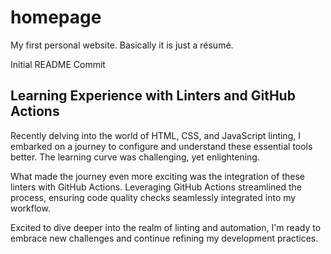 # homepage
My first personal website. Basically it is just a résumé.

Initial README Commit

## Learning Experience with Linters and GitHub Actions

Recently delving into the world of HTML, CSS, and JavaScript linting, I embarked on a journey to configure and understand these essential tools better. The learning curve was challenging, yet enlightening.

What made the journey even more exciting was the integration of these linters with GitHub Actions. Leveraging GitHub Actions streamlined the process, ensuring code quality checks seamlessly integrated into my workflow.

Excited to dive deeper into the realm of linting and automation, I'm ready to embrace new challenges and continue refining my development practices.

